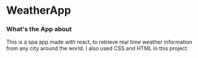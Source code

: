 # WeatherApp




### What's the App about
This is a spa app made with react, to retrieve real time weather information from any city around the world.
I also used CSS and HTML in this project.
